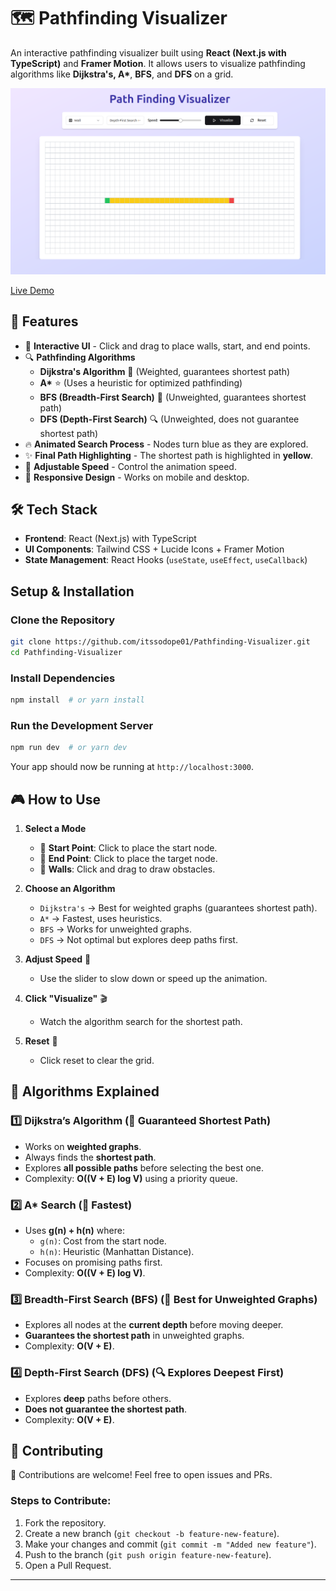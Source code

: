 # 🗺️ Pathfinding Visualizer

An interactive pathfinding visualizer built using **React (Next.js with TypeScript)** and **Framer Motion**. It allows users to visualize pathfinding algorithms like **Dijkstra's, A\***, **BFS**, and **DFS** on a grid.

[![Pathfinding Visualizer Demo](scr.png)](https://pathfinding-visualizer-xi-nine.vercel.app/)

[Live Demo](https://pathfinding-visualizer-xi-nine.vercel.app/)

## 🚀 Features

- 🎨 **Interactive UI** - Click and drag to place walls, start, and end points.
- 🔍 **Pathfinding Algorithms**
  - **Dijkstra's Algorithm** 🏁 (Weighted, guarantees shortest path)
  - **A\*** ⭐ (Uses a heuristic for optimized pathfinding)
  - **BFS (Breadth-First Search)** 🔄 (Unweighted, guarantees shortest path)
  - **DFS (Depth-First Search)** 🔍 (Unweighted, does not guarantee shortest path)
- 🔥 **Animated Search Process** - Nodes turn blue as they are explored.
- ✨ **Final Path Highlighting** - The shortest path is highlighted in **yellow**.
- 📏 **Adjustable Speed** - Control the animation speed.
- 📱 **Responsive Design** - Works on mobile and desktop.

## 🛠️ Tech Stack

- **Frontend**: React (Next.js) with TypeScript
- **UI Components**: Tailwind CSS + Lucide Icons + Framer Motion
- **State Management**: React Hooks (`useState`, `useEffect`, `useCallback`)

## Setup & Installation

### Clone the Repository

```sh
git clone https://github.com/itssodope01/Pathfinding-Visualizer.git
cd Pathfinding-Visualizer
```

### Install Dependencies

```sh
npm install  # or yarn install
```

### Run the Development Server

```sh
npm run dev  # or yarn dev
```

Your app should now be running at `http://localhost:3000`.

## 🎮 How to Use

1. **Select a Mode**

   - 🏁 **Start Point**: Click to place the start node.
   - 🚩 **End Point**: Click to place the target node.
   - 🧱 **Walls**: Click and drag to draw obstacles.

2. **Choose an Algorithm**

   - `Dijkstra's` → Best for weighted graphs (guarantees shortest path).
   - `A*` → Fastest, uses heuristics.
   - `BFS` → Works for unweighted graphs.
   - `DFS` → Not optimal but explores deep paths first.

3. **Adjust Speed** 🏃

   - Use the slider to slow down or speed up the animation.

4. **Click "Visualize"** 🎬

   - Watch the algorithm search for the shortest path.

5. **Reset** 🔄
   - Click reset to clear the grid.

## 🧠 Algorithms Explained

### **1️⃣ Dijkstra’s Algorithm (📏 Guaranteed Shortest Path)**

- Works on **weighted graphs**.
- Always finds the **shortest path**.
- Explores **all possible paths** before selecting the best one.
- Complexity: **O((V + E) log V)** using a priority queue.

### **2️⃣ A\* Search (🚀 Fastest)**

- Uses **g(n) + h(n)** where:
  - `g(n)`: Cost from the start node.
  - `h(n)`: Heuristic (Manhattan Distance).
- Focuses on promising paths first.
- Complexity: **O((V + E) log V)**.

### **3️⃣ Breadth-First Search (BFS) (🔄 Best for Unweighted Graphs)**

- Explores all nodes at the **current depth** before moving deeper.
- **Guarantees the shortest path** in unweighted graphs.
- Complexity: **O(V + E)**.

### **4️⃣ Depth-First Search (DFS) (🔍 Explores Deepest First)**

- Explores **deep** paths before others.
- **Does not guarantee the shortest path**.
- Complexity: **O(V + E)**.

## 🤝 Contributing

🚀 Contributions are welcome! Feel free to open issues and PRs.

### Steps to Contribute:

1. Fork the repository.
2. Create a new branch (`git checkout -b feature-new-feature`).
3. Make your changes and commit (`git commit -m "Added new feature"`).
4. Push to the branch (`git push origin feature-new-feature`).
5. Open a Pull Request.

---
